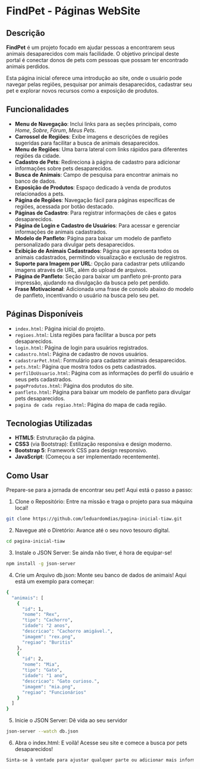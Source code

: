 # FindPet - Páginas WebSite

## Descrição

**FindPet** é um projeto focado em ajudar pessoas a encontrarem seus animais desaparecidos com mais facilidade. O objetivo principal deste portal é conectar donos de pets com pessoas que possam ter encontrado animais perdidos.

Esta página inicial oferece uma introdução ao site, onde o usuário pode navegar pelas regiões, pesquisar por animais desaparecidos, cadastrar seu pet e explorar novos recursos como a exposição de produtos.

## Funcionalidades

- **Menu de Navegação**: Inclui links para as seções principais, como _Home_, _Sobre_, _Fórum_, _Meus Pets_.
- **Carrossel de Regiões**: Exibe imagens e descrições de regiões sugeridas para facilitar a busca de animais desaparecidos.
- **Menu de Regiões**: Uma barra lateral com links rápidos para diferentes regiões da cidade.
- **Cadastro de Pets**: Redireciona à página de cadastro para adicionar informações sobre pets desaparecidos.
- **Busca de Animais**: Campo de pesquisa para encontrar animais no banco de dados.
- **Exposição de Produtos**: Espaço dedicado à venda de produtos relacionados a pets.
- **Página de Regiões**: Navegação fácil para páginas específicas de regiões, acessada por botão destacado.
- **Páginas de Cadastro**: Para registrar informações de cães e gatos desaparecidos.
- **Página de Login e Cadastro de Usuários**: Para acessar e gerenciar informações de animais cadastrados.
- **Modelo de Panfleto**: Página para baixar um modelo de panfleto personalizado para divulgar pets desaparecidos.
- **Exibição de Animais Cadastrados**: Página que apresenta todos os animais cadastrados, permitindo visualização e exclusão de registros.
- **Suporte para Imagem por URL**: Opção para cadastrar pets utilizando imagens através de URL, além do upload de arquivos.
- **Página de Panfleto**: Seção para baixar um panfleto pré-pronto para impressão, ajudando na divulgação da busca pelo pet perdido.
- **Frase Motivacional**: Adicionada uma frase de consolo abaixo do modelo de panfleto, incentivando o usuário na busca pelo seu pet.

## Páginas Disponíveis

- `index.html`: Página inicial do projeto.
- `regioes.html`: Lista regiões para facilitar a busca por pets desaparecidos.
- `login.html`: Página de login para usuários registrados.
- `cadastro.html`: Página de cadastro de novos usuários.
- `cadastrarPet.html`: Formulário para cadastrar animais desaparecidos.
- `pets.html`: Página que mostra todos os pets cadastrados.
- `perfilDoUsuario.html`: Página com as informações do perfil do usuário e seus pets cadastrados.
- `pageProdutos.html`: Página dos produtos do site.
- `panfleto.html`: Página para baixar um modelo de panfleto para divulgar pets desaparecidos.
- `pagina de cada regiao.html`: Página do mapa de cada região.

## Tecnologias Utilizadas

- **HTML5**: Estruturação da página.
- **CSS3** (via Bootstrap): Estilização responsiva e design moderno.
- **Bootstrap 5**: Framework CSS para design responsivo.
- **JavaScript**: (Começou a ser implementado recentemente).

## Como Usar

Prepare-se para a jornada de encontrar seu pet! Aqui está o passo a passo:

1. Clone o Repositório: Entre na missão e traga o projeto para sua máquina local!

```bash
git clone https://github.com/leduardomdias/pagina-inicial-tiaw.git
```
2.  Navegue até o Diretório: Avance até o seu novo tesouro digital.

```bash
cd pagina-inicial-tiaw
```
3. Instale o JSON Server: Se ainda não tiver, é hora de equipar-se!

```bash
npm install -g json-server
```
4.  Crie um Arquivo db.json: Monte seu banco de dados de animais! Aqui está um exemplo para começar:

```bash
{
  "animais": [
    {
      "id": 1,
      "nome": "Rex",
      "tipo": "Cachorro",
      "idade": "2 anos",
      "descricao": "Cachorro amigável.",
      "imagem": "rex.png",
      "regiao": "Buritis"
    },
    {
      "id": 2,
      "nome": "Mia",
      "tipo": "Gato",
      "idade": "1 ano",
      "descricao": "Gato curioso.",
      "imagem": "mia.png",
      "regiao": "Funcionários"
    }
  ]
}
```

5. Inicie o JSON Server: Dê vida ao seu servidor

```bash
json-server --watch db.json
```

6. Abra o index.html: E voilà! Acesse seu site e comece a busca por pets desaparecidos!

```bash
Sinta-se à vontade para ajustar qualquer parte ou adicionar mais informações conforme necessário!
```
